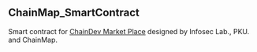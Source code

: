 ## ChainMap_SmartContract

Smart contract for [ChainDev Market Place](https://github.com/chainmaporg/cmp) designed by Infosec Lab., PKU. and ChainMap.